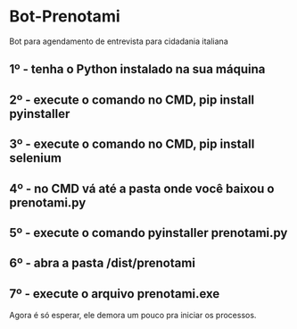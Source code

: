 # Bot-Prenotami
Bot para agendamento de entrevista para cidadania italiana

## 1º - tenha o Python instalado na sua máquina
## 2º - execute o comando no CMD, pip install pyinstaller
## 3º - execute o comando no CMD, pip install selenium
## 4º - no CMD vá até a pasta onde você baixou o prenotami.py
## 5º - execute o comando pyinstaller prenotami.py
## 6º - abra a pasta /dist/prenotami
## 7º - execute o arquivo prenotami.exe

Agora é só esperar, ele demora um pouco pra iniciar os processos.

